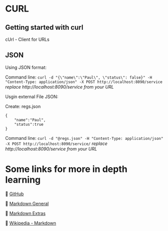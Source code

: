 # CURL

## Getting started with curl ##

cUrl - Client for URLs

## JSON ##

Using JSON format: 

Command line:
```curl -d "{\"name\":\"Paul\", \"status\": false}" -H "Content-Type: application/json" -X POST http://localhost:8090/service```
_replace http://localhost:8090/service from your URL_


Usgin external File JSON:

Create: regs.json
```
{
	"name":"Paul",
	"status":true
}
```
Command line:
```curl -d "@regs.json" -H "Content-Type: application/json" -X POST http://localhost:8090/service/```
_replace http://localhost:8090/service from your URL_


# Some links for more in depth learning

:page_facing_up: [GitHub](https://github.com/fefong)

:page_facing_up: [Markdown General](https://github.com/fefong/markdown_readme)

:page_facing_up: [Markdown Extras](https://github.com/fefong/markdown_readme/blob/master/markdown-extras.md#markdown---extras)

:page_facing_up: [Wikipedia - Markdown](https://pt.wikipedia.org/wiki/Markdown)

